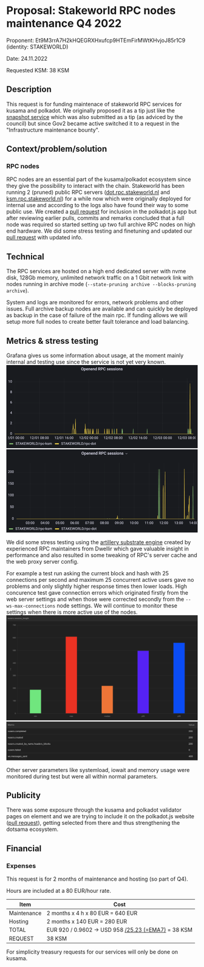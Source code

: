 # Proposal: Stakeworld RPC nodes maintenance Q4 2022

Proponent: Et9M3rrA7H2kHQEGRXHxufcp9HTEmFirMWtKHvjoJ85r1C9 (identity: STAKEWORLD)

Date: 24.11.2022

Requested KSM: 38 KSM 

## Description
This request is for funding maintenace of stakeworld RPC services for kusama and polkadot. We originally proposed it as a tip just like the [snapshot service](/Q3-setup-maintenance.md) which was also submitted as a tip (as adviced by the council) but since Gov2 became active switched it to a request in the "Infrastructure maintenance bounty". 

## Context/problem/solution

### RPC nodes
RPC nodes are an essential part of the kusama/polkadot ecosystem since they give the possibility to interact with the chain. Stakeworld has been running 2 (pruned) public RPC servers ([dot.rpc.stakeworld.nl](http://dot.rpc.stakeworld.nl/) and [ksm.rpc.stakeworld.nl](http://ksm.rpc.stakeworld.nl/)) for a while now which were originally deployed for internal use and according to the logs also have found their way to some public use. We created a [pull request](https://github.com/polkadot-js/apps/pull/8227) for inclusion in the polkadot.js app but after reviewing earlier pulls, commits and remarks concluded that a full node was required so started setting up two full archive RPC nodes on high end hardware. We did some stress testing and finetuning and updated our [pull request](https://github.com/polkadot-js/apps/pull/8227) with updated info.  

## Technical
The RPC services are hosted on a high end dedicated server with nvme disk, 128Gb memory, unlimited network traffic on a 1 Gbit network link with nodes running in archive mode (`--state-pruning archive --blocks-pruning archive`). 

System and logs are monitored for errors, network problems and other issues. Full archive backup nodes are available and can quickly be deployed as backup in the case of failure of the main rpc. If funding allows we will setup more full nodes to create better fault tolerance and load balancing. 

## Metrics & stress testing
Grafana gives us some information about usage, at the moment mainly internal and testing use since the service is not yet very known. 
![usage1](Q4-RPC-grafana-1.png)
![usage1](Q4-RPC-grafana-2.png)

We did some stress testing using the [artillery substrate engine](https://github.com/dwellir-public/artillery-engine-substrate) created by experienced RPC maintainers from Dwellir which gave valuable insight in performance and also resulted in some tweaking of RPC's server cache and the web proxy server config. 

For example a test run asking the current block and hash with 25 connections per second and maximum 25 concurrent active users gave no problems and only slightly higher response times then lower loads. High concurence test gave connection errors which originated firstly from the web server settings and when those were corrected secondly from the `--ws-max-connections` node settings. We will continue to monitor these settings when there is more active use of the nodes.  
![test1](Q4-RPC-artillery-1.png)
![test2](Q4-RPC-artillery-2.png)

Other server parameters like systemload, iowait and memory usage were monitored during test but were all within normal parameters. 
 
## Publicity
There was some exposure through the kusama and polkadot validator pages on element and we are trying to include it on the polkadot.js website ([pull request](https://github.com/polkadot-js/apps/pull/8227)), getting selected from there and thus strengthening the dotsama ecosystem.

## Financial

### Expenses
This request is for 2 months of maintenance and hosting (so part of Q4).

Hours are included at a 80 EUR/hour rate.

| Item                  | Cost                   |
| ------------          | -----------------------|
| Maintenance           | 2 months x 4 h x 80 EUR = 640 EUR  |
| Hosting		| 2 months x 140 EUR = 280 EUR |
| TOTAL                 | EUR 920 / 0.9602 -> USD 958 [/25.23 (=EMA7)](https://kusama.subscan.io/tools/charts?type=price) = 38 KSM |
| REQUEST		| 38 KSM |

For simplicity treasury requests for our services will only be done on kusama.
